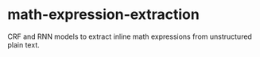 # math-expression-extraction
CRF and RNN models to extract inline math expressions from unstructured plain text.
